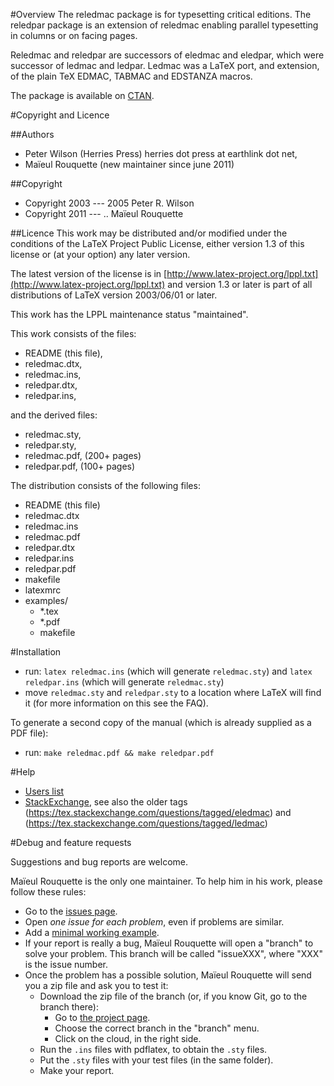 #Overview
The reledmac package is for typesetting critical editions.  The reledpar package is an extension of reledmac enabling parallel typesetting in columns or on facing pages.

Reledmac and reledpar are successors of eledmac and eledpar, which were successor of ledmac and ledpar.
Ledmac was a LaTeX port, and extension, of the plain TeX EDMAC, TABMAC and EDSTANZA macros.

The package is available on [CTAN](http://www.ctan.org/pkg/reledmac).

#Copyright and Licence

##Authors
- Peter Wilson (Herries Press) herries dot press at earthlink dot net,
- Maïeul Rouquette (new maintainer since june 2011)

##Copyright
- Copyright 2003 --- 2005 Peter R. Wilson
- Copyright 2011 --- .. Maïeul Rouquette

##Licence
This work may be distributed and/or modified under the conditions of the LaTeX Project Public License, either version 1.3 of this license or (at your option) any later version.

The latest version of the license is in [http://www.latex-project.org/lppl.txt](http://www.latex-project.org/lppl.txt) and version 1.3 or later is part of all distributions of LaTeX version 2003/06/01 or later.

This work has the LPPL maintenance status "maintained".

This work consists of the files:

- README (this file),
- reledmac.dtx,
- reledmac.ins,
- reledpar.dtx,
- reledpar.ins,

and the derived files:

- reledmac.sty,
- reledpar.sty,
- reledmac.pdf,  (200+ pages)
- reledpar.pdf,  (100+ pages)


The distribution consists of the following files:

- README (this file)
- reledmac.dtx
- reledmac.ins
- reledmac.pdf
- reledpar.dtx
- reledpar.ins
- reledpar.pdf
- makefile
- latexmrc
- examples/
	- *.tex
	- *.pdf
	- makefile

#Installation

- run: `latex reledmac.ins` (which will generate `reledmac.sty`) and `latex reledpar.ins` (which will generate `reledmac.sty`)
- move `reledmac.sty` and `reledpar.sty` to a location where LaTeX will find it (for more information on this see the FAQ).

To generate a second copy of the manual (which is already supplied as a PDF file):

- run: `make reledmac.pdf && make reledpar.pdf`

#Help

- [Users list](http://geekographie.maieul.net/146)
- [StackExchange](https://tex.stackexchange.com/questions/tagged/reledmac), see also the older tags 
    (https://tex.stackexchange.com/questions/tagged/eledmac) and (https://tex.stackexchange.com/questions/tagged/ledmac)

#Debug and feature requests

Suggestions and bug reports are welcome.

Maïeul Rouquette is the only one maintainer. To help him in his work, please follow these rules:

- Go to the [issues page](https://github.com/maieul/ledmac/issues).
- Open *one issue for each problem*, even if problems are similar.
- Add a [minimal working example](http://www.tex.ac.uk/cgi-bin/texfaq2html?label=minxampl).
- If your report is really a bug, Maïeul Rouquette will open a "branch" to solve your problem. This branch will be called "issueXXX", where "XXX" is the issue number.
- Once the problem has a possible solution, Maïeul Rouquette will send you a zip file and ask you to test it:
	- Download the zip file of the branch (or, if you know Git, go to the branch there):
		- Go to [the project page](https://github.com/maieul/ledmac/).
		- Choose the correct branch in the "branch" menu.
		- Click on the cloud, in the right side.
	- Run the `.ins` files with pdflatex, to obtain the `.sty` files.
	- Put the `.sty` files with your test files (in the same folder).
	- Make your report.






